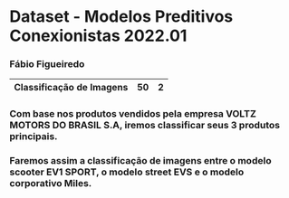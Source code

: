 # Dataset - Modelos Preditivos Conexionistas 2022.01

### Fábio Figueiredo

Classificação de Imagens|50|2|
|--|--|--|

### Com base nos produtos vendidos pela empresa VOLTZ MOTORS DO BRASIL S.A, iremos classificar seus 3 produtos principais.
### Faremos assim a classificação de imagens entre o modelo scooter EV1 SPORT, o modelo street EVS e o modelo corporativo Miles.
